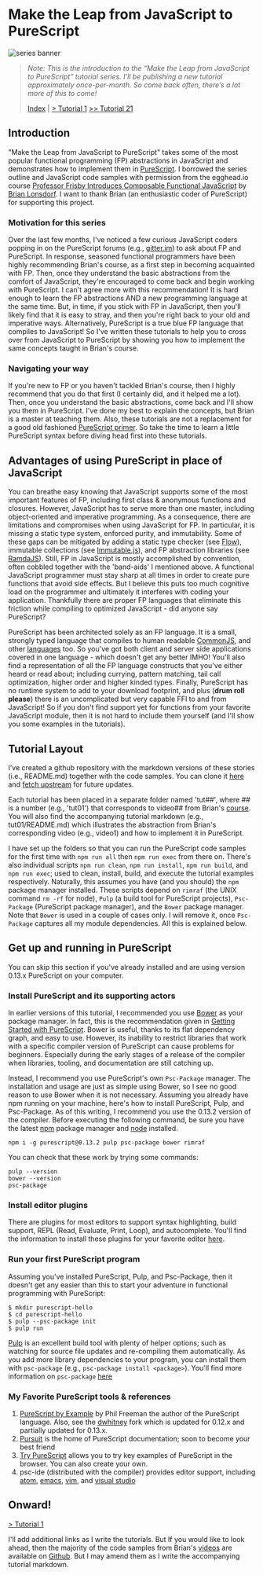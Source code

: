 # Make the Leap from JavaScript to PureScript

![series banner](resources/glitched-abstract.jpg)

> *Note: This is the introduction to the “Make the Leap from JavaScript to PureScript” tutorial series. I’ll be*
> *publishing a new tutorial approximately once-per-month. So come back often, there’s a lot more of this to come!*
>
> [Index](https://github.com/adkelley/javascript-to-purescript/tree/master/md) | [> Tutorial 1](https://github.com/adkelley/javascript-to-purescript/tree/master/tut01) [>> Tutorial 21](https://github.com/adkelley/javascript-to-purescript/tree/master/tut21)

## Introduction

"Make the Leap from JavaScript to PureScript" takes some of the most popular functional programming (FP) abstractions in JavaScript and demonstrates how to implement them in [PureScript](http://www.purescript.org). I borrowed the series outline and JavaScript code samples with permission from the egghead.io course [Professor Frisby Introduces Composable Functional JavaScript](https://egghead.io/courses/professor-frisby-introduces-composable-functional-javascript) by
[Brian Lonsdorf](https://github.com/DrBoolean).  I want to thank Brian (an enthusiastic coder of PureScript) for supporting this project.

### Motivation for this series

Over the last few months, I've noticed a few curious JavaScript coders popping in on the PureScript forums (e.g., [gitter.im](https://gitter.im/purescript/purescript)) to ask about FP and PureScript.  In response, seasoned functional programmers have been highly recommending Brian's course, as a first step in becoming acquainted with FP. Then, once they understand the basic abstractions from the comfort of JavaScript, they're encouraged to come back and begin working with PureScript.  I can't agree more with this recommendation!  It is hard enough to learn the FP abstractions AND a new programming language at the same time.  But, in time, if you stick with FP in JavaScript, then you'll likely find that it is easy to stray, and then you're right back to your old and imperative ways. Alternatively, PureScript is a true blue FP language that compiles to JavaScript!  So I've written these tutorials to help you to cross over from JavaScript to PureScript by showing you how to implement the same concepts taught in Brian's course.

### Navigating your way

If you're new to FP or you haven't tackled Brian's course, then I highly recommend that you do that first (I certainly did, and it helped me a lot). Then, once you understand the basic abstractions, come back and I'll show you them in PureScript. I've done my best to explain the concepts, but Brian is a master at teaching them.  Also, these tutorials are not a replacement for a good old fashioned [PureScript primer](https://leanpub.com/purescript). So take the time to learn a little PureScript syntax before diving head first into these tutorials.

## Advantages of using PureScript in place of JavaScript

You can breathe easy knowing that JavaScript supports some of the most important features of FP, including first class & anonymous functions and closures.  However, JavaScript has to serve more than one master, including object-oriented and imperative programming.  As a consequence, there are limitations and compromises when using JavaScript for FP. In particular, it is missing a static type system, enforced purity, and immutability.  Some of these gaps can be mitigated by adding a static type checker (see [Flow](https://github.com/facebook/flow)), immutable collections (see [Immutable.js](https://facebook.github.io/immutable-js/)), and FP abstraction libraries (see [RamdaJS](http://ramdajs.com)). Still, FP in JavaScript is mostly accomplished by convention, often cobbled together with the 'band-aids' I mentioned above. A functional JavaScript programmer must stay sharp at all times in order to create pure functions that avoid side effects.  But I believe this puts too much cognitive load on the programmer and ultimately it interferes with coding your application.  Thankfully there are proper FP languages that eliminate this friction while compiling to optimized JavaScript - did anyone say PureScript?

PureScript has been architected solely as an FP language. It is a small, strongly typed language that compiles to human readable [CommonJS](https://en.wikipedia.org/wiki/CommonJS), and other [languages](https://github.com/andyarvanitis/purescript-native) too. So you've got both client and server side applications covered in one language - which doesn't get any better IMHO!  You'll also find a representation of all the FP language constructs that you've either heard or read about; including currying, pattern matching, tail call optimization, higher order and higher kinded types.  Finally, PureScript has no runtime system to add to your download footprint, and plus (**drum roll please**) there is an uncomplicated but very capable FFI to and from JavaScript! So if you don't find support yet for functions from your favorite JavaScript module, then it is not hard to include them yourself (and I'll show you some examples in the tutorials).

## Tutorial Layout

I’ve created a github repository with the markdown versions of these stories (i.e., README.md) together with the code samples. You can clone it [here](https://github.com/adkelley/javascript-to-purescript) and [fetch upstream](https://help.github.com/articles/syncing-a-fork/) for future updates.

Each tutorial has been placed in a separate folder named 'tut##', where ## is a number (e.g., 'tut01') that corresponds to video## from Brian's [course](https://egghead.io/courses/professor-frisby-introduces-composable-functional-javascript). You will also find the accompanying tutorial markdown (e.g., tut01/README.md) which illustrates the abstraction from Brian's corresponding video (e.g., video1) and how to implement it in PureScript.

I have set up the folders so that you can run the PureScript code samples for the first time with `npm run all` then `npm run exec` from there on. There's also individual scripts `npm run clean`, `npm run install`, `npm run build`, and `npm run exec`; used to clean, install, build, and execute the tutorial examples respectively. Naturally, this assumes you have (and you should) the `npm` package manager installed. These scripts depend on `rimraf` (the UNIX command `rm -rf` for node), `Pulp` (a build tool for PureScript projects), `Psc-Package` (PureScript package manager), and the `Bower` package manager.  Note that `Bower` is used in a couple of cases only. I will remove it, once `Psc-Package` captures all my module dependencies.  All this is explained below.

## Get up and running in PureScript

You can skip this section if you've already installed and are using version 0.13.x PureScript on your computer.

### Install PureScript and its supporting actors
In earlier versions of this tutorial, I recommended you use [Bower](https://bower.io) as your package manager.  In fact, this is the recommendation given in [Getting Started with PureScript](http://www.purescript.org/learn/getting-started/).  Bower is useful, thanks to its flat dependency graph, and easy to use. However, its inability to restrict libraries that work with a specific compiler version of PureScript can cause problems for beginners.  Especially during the early stages of a release of the compiler when libraries, tooling, and documentation are still catching up.  

 Instead, I recommend you use PureScript's own `Psc-Package` manager. The installation and usage are just as simple using Bower, so I see no good reason to use Bower when it is not necessary.  Assuming you already have npm running on your machine, here's how to install PureScript, Pulp, and Psc-Package.  As of this writing, I recommend you use the 0.13.2 version of the compiler.  Before executing the following command, be sure you have the latest [npm](https://www.npmjs.com/) package manager and [node](https://nodejs.org/en/) installed.
```
npm i -g purescript@0.13.2 pulp psc-package bower rimraf
```
You can check that these work by trying some commands:
```
pulp --version
bower --version
psc-package
```

### Install  editor plugins
There are plugins for most editors to support syntax highlighting, build support, REPL (Read, Evaluate, Print, Loop), and autocomplete.  You'll find the information to install these plugins for your favorite editor [here](https://github.com/purescript/documentation/blob/master/ecosystem/Editor-and-tool-support.md).

### Run your first PureScript program

Assuming you've installed PureScript, Pulp, and Psc-Package, then it doesn't get any easier than this to start your adventure in functional programming with PureScript:

```
$ mkdir purescript-hello
$ cd purescript-hello
$ pulp --psc-package init
$ pulp run
```
[Pulp](https://github.com/bodil/pulp) is an excellent build tool with plenty of helper options; such as watching for source file updates and re-compiling them automatically. As you add more library dependencies to your program, you can install them with `psc-package` (e.g., `psc-package install <package>`).  You'll find more information on `psc-package`  [here](https://github.com/purescript/psc-package) 


### My Favorite PureScript tools & references

1. [PureScript by Example](https://leanpub.com/purescript/) by Phil Freeman the author of the PureScript language.  Also, see the [dwhitney](https://github.com/dwhitney/purescript-book) fork which is updated for 0.12.x and partially updated for 0.13.x.
2. [Pursuit](https://pursuit.purescript.org) is the home of PureScript documentation; soon to become your best friend
3. [Try PureScript](http://try.purescript.org/) allows you to try key examples of PureScript in the browser.  You can also create your own.
4. psc-ide (distributed with the compiler) provides editor support, including [atom](https://github.com/nwolverson/atom-ide-purescript), [emacs]( https://github.com/epost/psc-ide-emacs), [vim](https://github.com/FrigoEU/psc-ide-vim), and [visual studio]( https://github.com/nwolverson/vscode-ide-purescript)

## Onward!

[> Tutorial 1](https://github.com/adkelley/javascript-to-purescript/tree/master/tut01)

I'll add additional links as I write the tutorials. But If you would like to look ahead, then the majority of the code samples from Brian's [videos](https://egghead.io/courses/professor-frisby-introduces-composable-functional-javascript) are available on [Github](https://github.com/adkelley/javascript-to-purescript). But I may amend them as I write the accompanying tutorial markdown.  
